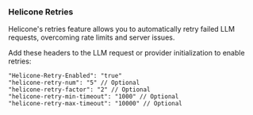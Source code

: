 ### Helicone Retries

Helicone's retries feature allows you to automatically retry failed LLM requests, overcoming rate limits and server issues.

Add these headers to the LLM request or provider initialization to enable retries:

```
"Helicone-Retry-Enabled": "true"
"helicone-retry-num": "5" // Optional
"helicone-retry-factor": "2" // Optional
"helicone-retry-min-timeout": "1000" // Optional
"helicone-retry-max-timeout": "10000" // Optional
```
